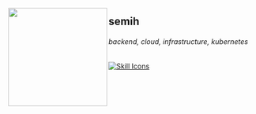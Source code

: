 <img src="https://github.com/bbsemih/bbsemih/assets/90466553/7574332f-9697-4ece-99e3-07b5a16c2409" align="left" width="200"> <h2>semih</h2>

###### backend, cloud, infrastructure, kubernetes


  <a href="https://skillicons.dev/icons?i=javascript,typescript,golang,python,docker,nodejs,postgres,aws,redis,rabbitmq,graphql,postman&perline=7">
    <img src="https://skillicons.dev/icons?i=javascript,typescript,golang,python,expressjs,nest,docker,nodejs,postgres,aws,redis,rabbitmq,graphql,postman&perline=7&theme=light" alt="Skill Icons">
  </a>

